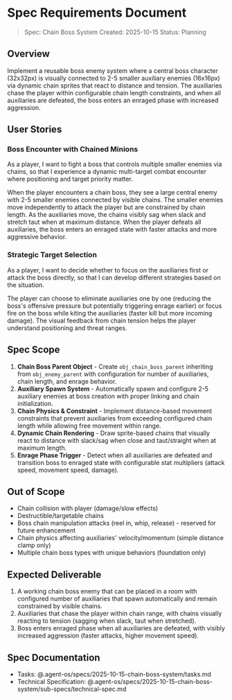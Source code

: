 # Spec Requirements Document

> Spec: Chain Boss System
> Created: 2025-10-15
> Status: Planning

## Overview

Implement a reusable boss enemy system where a central boss character (32x32px) is visually connected to 2-5 smaller auxiliary enemies (16x16px) via dynamic chain sprites that react to distance and tension. The auxiliaries chase the player within configurable chain length constraints, and when all auxiliaries are defeated, the boss enters an enraged phase with increased aggression.

## User Stories

### Boss Encounter with Chained Minions

As a player, I want to fight a boss that controls multiple smaller enemies via chains, so that I experience a dynamic multi-target combat encounter where positioning and target priority matter.

When the player encounters a chain boss, they see a large central enemy with 2-5 smaller enemies connected by visible chains. The smaller enemies move independently to attack the player but are constrained by chain length. As the auxiliaries move, the chains visibly sag when slack and stretch taut when at maximum distance. When the player defeats all auxiliaries, the boss enters an enraged state with faster attacks and more aggressive behavior.

### Strategic Target Selection

As a player, I want to decide whether to focus on the auxiliaries first or attack the boss directly, so that I can develop different strategies based on the situation.

The player can choose to eliminate auxiliaries one by one (reducing the boss's offensive pressure but potentially triggering enrage earlier) or focus fire on the boss while kiting the auxiliaries (faster kill but more incoming damage). The visual feedback from chain tension helps the player understand positioning and threat ranges.

## Spec Scope

1. **Chain Boss Parent Object** - Create `obj_chain_boss_parent` inheriting from `obj_enemy_parent` with configuration for number of auxiliaries, chain length, and enrage behavior.
2. **Auxiliary Spawn System** - Automatically spawn and configure 2-5 auxiliary enemies at boss creation with proper linking and chain initialization.
3. **Chain Physics & Constraint** - Implement distance-based movement constraints that prevent auxiliaries from exceeding configured chain length while allowing free movement within range.
4. **Dynamic Chain Rendering** - Draw sprite-based chains that visually react to distance with slack/sag when close and taut/straight when at maximum length.
5. **Enrage Phase Trigger** - Detect when all auxiliaries are defeated and transition boss to enraged state with configurable stat multipliers (attack speed, movement speed, damage).

## Out of Scope

- Chain collision with player (damage/slow effects)
- Destructible/targetable chains
- Boss chain manipulation attacks (reel in, whip, release) - reserved for future enhancement
- Chain physics affecting auxiliaries' velocity/momentum (simple distance clamp only)
- Multiple chain boss types with unique behaviors (foundation only)

## Expected Deliverable

1. A working chain boss enemy that can be placed in a room with configured number of auxiliaries that spawn automatically and remain constrained by visible chains.
2. Auxiliaries that chase the player within chain range, with chains visually reacting to tension (sagging when slack, taut when stretched).
3. Boss enters enraged phase when all auxiliaries are defeated, with visibly increased aggression (faster attacks, higher movement speed).

## Spec Documentation

- Tasks: @.agent-os/specs/2025-10-15-chain-boss-system/tasks.md
- Technical Specification: @.agent-os/specs/2025-10-15-chain-boss-system/sub-specs/technical-spec.md
